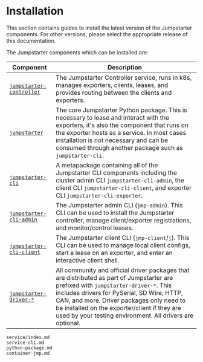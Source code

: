 # Installation

This section contains guides to install the latest version of the Jumpstarter
components. For other versions, please select the appropriate release of this
documentation.

The Jumpstarter components which can be installed are:

| Component                                                                                                            | Description                                                                                                                                                                                                                                                                                                                                 |
| -------------------------------------------------------------------------------------------------------------------- | ------------------------------------------------------------------------------------------------------------------------------------------------------------------------------------------------------------------------------------------------------------------------------------------------------------------------------------------- |
| [`jumpstarter-controller`](https://github.com/jumpstarter-dev/jumpstarter-controller)                                | The Jumpstarter Controller service, runs in k8s, manages exporters, clients, leases, and provides routing between the clients and exporters.                                                                                                                                                                                                |
| [`jumpstarter`](https://github.com/jumpstarter-dev/jumpstarter/tree/main/packages/jumpstarter)                       | The core Jumpstarter Python package. This is necessary to lease and interact with the exporters, it's also the component that runs on the exporter hosts as a service. In most cases installation is not necessary and can be consumed through another package such as `jumpstarter-cli`.                                                   |
| [`jumpstarter-cli`](https://github.com/jumpstarter-dev/jumpstarter/tree/main/packages/jumpstarter-cli)               | A metapackage containing all of the Jumpstarter CLI components including the cluster admin CLI `jumpstarter-cli-admin`, the client CLI `jumpstarter-cli-client`, and exporter CLI `jumpstarter-cli-exporter`.                                                                                                                               |
| [`jumpstarter-cli-admin`](https://github.com/jumpstarter-dev/jumpstarter/tree/main/packages/jumpstarter-cli-admin)   | The Jumpstarter admin CLI (`jmp-admin`). This CLI can be used to install the Jumpstarter controller, manage client/exporter registrations, and monitor/control leases.                                                                                                                                                                      |
| [`jumpstarter-cli-client`](https://github.com/jumpstarter-dev/jumpstarter/tree/main/packages/jumpstarter-cli-client) | The Jumpstarter client CLI (`jmp-client`/`j`). This CLI can be used to manage local client configs, start a lease on an exporter, and enter an interactive client shell.                                                                                                                                                                    |
| [`jumpstarter-driver-*`](https://github.com/jumpstarter-dev/jumpstarter/tree/main/packages)                          | All community and official driver packages that are distributed as part of Jumpstarter are prefixed with `jumpstarter-driver-*`. This includes drivers for PySerial, SD Wire, HTTP, CAN, and more. Driver packages only need to be installed on the exporter/client if they are used by your testing environment. All drivers are optional. |


```{toctree}
service/index.md
service-cli.md
python-package.md
container-jmp.md
```


